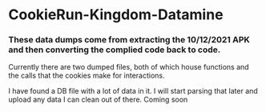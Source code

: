 # CookieRun-Kingdom-Datamine

### These data dumps come from extracting the 10/12/2021 APK and then converting the complied code back to code.
Currently there are two dumped files, both of which house functions and the calls that the cookies make for interactions. 

I have found a DB file with a lot of data in it. I will start parsing that later and upload any data I can clean out of there. Coming soon
